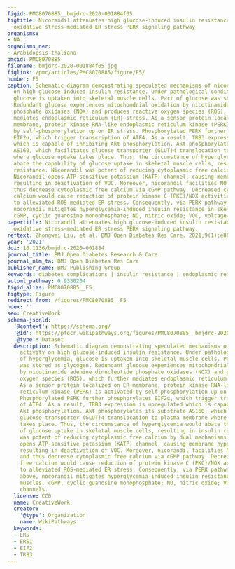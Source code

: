```yaml
---
figid: PMC8070885__bmjdrc-2020-001884f05
figtitle: Nicorandil attenuates high glucose-induced insulin resistance by suppressing
  oxidative stress-mediated ER stress PERK signaling pathway
organisms:
- NA
organisms_ner:
- Arabidopsis thaliana
pmcid: PMC8070885
filename: bmjdrc-2020-001884f05.jpg
figlink: /pmc/articles/PMC8070885/figure/F5/
number: F5
caption: Schematic diagram demonstrating speculated mechanisms of nicorandil’s activity
  on high glucose-induced insulin resistance. Under pathological condition of hyperglycemia,
  glucose is uptaken into skeletal muscle cells. Part of glucose was stored as glycogen.
  Redundant glucose experiences mitochondrial oxidation by nicotinamide adenine dinucleotide
  phosphate oxidases (NOX) and produces reactive oxygen species (ROS), which further
  mediates endoplasmic reticulum (ER) stress. As a sensor protein localized on ER
  membrane, protein kinase RNA-like endoplasmic reticulum kinase (PERK) is activated
  by self-phosphorylation up on ER stress. Phosphorylated PERK further phosphorylates
  EIF2α, which trigger transcription of ATF4. As a result, TRB3 expression is upregulated
  which is capable of inhibiting Akt phosphorylation. Akt phosphorylates its substrate
  AS160, which facilitates glucose transporter (GLUT)4 translocation to plasma membrane
  where glucose uptake takes place. Thus, the circumstance of hyperglycemia would
  abate the capability of glucose uptake in skeletal muscle cells, resulting in insulin
  resistance. Nicorandil was potent of reducing cytoplasmic free calcium by dual mechanisms.
  Nicorandil opens ATP-sensitive potassium (KATP) channel, causing membrane hyperpolarizaiton,
  resulting in deactivation of VOC. Moreover, nicorandil facilities NO formation and
  thus decrease cytoplasmic free calcium via cGMP pathway. Decreased cytoplasmic free
  calcium would cause reduction of protein kinase C (PKC)/NOX activities, leading
  to alleviated ROS-mediated ER stress. Consequently, via PERK pathway described above,
  nocorandil mitigates hyperglycemia-induced insulin resistance in skeletal muscles.
  cGMP, cyclic guanosine monophosphate; NO, nitric oxide; VOC, voltage-operated channels.
papertitle: Nicorandil attenuates high glucose-induced insulin resistance by suppressing
  oxidative stress-mediated ER stress PERK signaling pathway.
reftext: Zhongwei Liu, et al. BMJ Open Diabetes Res Care. 2021;9(1):e001884.
year: '2021'
doi: 10.1136/bmjdrc-2020-001884
journal_title: BMJ Open Diabetes Research & Care
journal_nlm_ta: BMJ Open Diabetes Res Care
publisher_name: BMJ Publishing Group
keywords: diabetes complications | insulin resistance | endoplasmic reticulum
automl_pathway: 0.9330204
figid_alias: PMC8070885__F5
figtype: Figure
redirect_from: /figures/PMC8070885__F5
ndex: ''
seo: CreativeWork
schema-jsonld:
  '@context': https://schema.org/
  '@id': https://pfocr.wikipathways.org/figures/PMC8070885__bmjdrc-2020-001884f05.html
  '@type': Dataset
  description: Schematic diagram demonstrating speculated mechanisms of nicorandil’s
    activity on high glucose-induced insulin resistance. Under pathological condition
    of hyperglycemia, glucose is uptaken into skeletal muscle cells. Part of glucose
    was stored as glycogen. Redundant glucose experiences mitochondrial oxidation
    by nicotinamide adenine dinucleotide phosphate oxidases (NOX) and produces reactive
    oxygen species (ROS), which further mediates endoplasmic reticulum (ER) stress.
    As a sensor protein localized on ER membrane, protein kinase RNA-like endoplasmic
    reticulum kinase (PERK) is activated by self-phosphorylation up on ER stress.
    Phosphorylated PERK further phosphorylates EIF2α, which trigger transcription
    of ATF4. As a result, TRB3 expression is upregulated which is capable of inhibiting
    Akt phosphorylation. Akt phosphorylates its substrate AS160, which facilitates
    glucose transporter (GLUT)4 translocation to plasma membrane where glucose uptake
    takes place. Thus, the circumstance of hyperglycemia would abate the capability
    of glucose uptake in skeletal muscle cells, resulting in insulin resistance. Nicorandil
    was potent of reducing cytoplasmic free calcium by dual mechanisms. Nicorandil
    opens ATP-sensitive potassium (KATP) channel, causing membrane hyperpolarizaiton,
    resulting in deactivation of VOC. Moreover, nicorandil facilities NO formation
    and thus decrease cytoplasmic free calcium via cGMP pathway. Decreased cytoplasmic
    free calcium would cause reduction of protein kinase C (PKC)/NOX activities, leading
    to alleviated ROS-mediated ER stress. Consequently, via PERK pathway described
    above, nocorandil mitigates hyperglycemia-induced insulin resistance in skeletal
    muscles. cGMP, cyclic guanosine monophosphate; NO, nitric oxide; VOC, voltage-operated
    channels.
  license: CC0
  name: CreativeWork
  creator:
    '@type': Organization
    name: WikiPathways
  keywords:
  - ERS
  - ERS1
  - EIF2
  - TRB3
---
```

